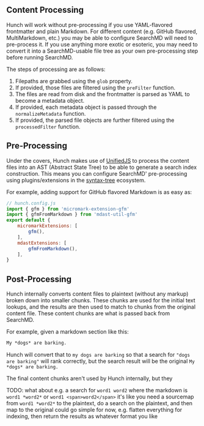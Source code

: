 ## Content Processing

Hunch will work without pre-processing if you use YAML-flavored frontmatter and plain Markdown. For different content (e.g. GitHub flavored, MultiMarkdown, etc.) you may be able to configure SearchMD will need to pre-process it. If you use anything more exotic or esoteric, you may need to convert it into a SearchMD-usable file tree as your own pre-processing step before running SearchMD.

The steps of processing are as follows:

1. Filepaths are grabbed using the `glob` property.
2. If provided, those files are filtered using the `preFilter` function.
3. The files are read from disk and the frontmatter is parsed as YAML to become a metadata object.
4. If provided, each metadata object is passed through the `normalizeMetadata` function.
5. If provided, the parsed file objects are further filtered using the `processedFilter` function.

## Pre-Processing

Under the covers, Hunch makes use of [UnifiedJS](https://unifiedjs.com/) to process the content files into an AST (Abstract State Tree) to be able to generate a search index construction. This means you can configure SearchMD' pre-processing using plugins/extensions in the [syntax-tree](https://github.com/syntax-tree/mdast-util-gfm) ecosystem.

For example, adding support for GitHub flavored Markdown is as easy as:

```js
// hunch.config.js
import { gfm } from 'micromark-extension-gfm'
import { gfmFromMarkdown } from 'mdast-util-gfm'
export default {
	micromarkExtensions: [
		gfm(),
	],
	mdastExtensions: [
		gfmFromMarkdown(),
	],
}
```

## Post-Processing

Hunch internally converts content files to plaintext (without any markup) broken down into smaller chunks. These chunks are used for the initial text lookups, and the results are then used to match to chunks from the original content file. These content chunks are what is passed back from SearchMD.

For example, given a markdown section like this:

```markdown
My *dogs* are barking.
```

Hunch will convert that to `my dogs are barking` so that a search for `"dogs are barking"` will rank correctly, but the search result will be the original `My *dogs* are barking.`

The final content chunks aren't used by Hunch internally, but they

TODO:
what about e.g. a search for `word1 word2` where the markdown is `word1 *word2*` or `word1 <span>word2</span>`
it's like you need a sourcemap from `word1 *word2*` to the plaintext, do a search on the plaintext, and then map to the original
could go simple for now, e.g. flatten everything for indexing, then return the results as whatever format you like
